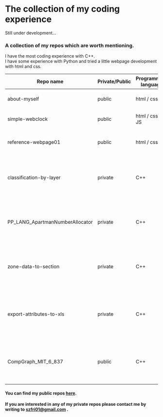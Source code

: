 # The collection of my coding experience

Still under development...
### A collection of my repos which are worth mentioning.
I have the most coding experience with C++.  
I have some experience with Python and tried a little webpage development with html and css.  

| Repo name | Private/Public | Programming language | Brief | Year |
| --- | --- | --- | --- | --- |
| about-myself | public | html / css | a little introductory webpage | 2022 |
| simple-webclock | public | html / css / JS | a webpage exercise with an animated clock | 2022 |
| reference-webpage01 | public | html / css | final project of a webpage development course | 2022 |
| classification-by-layer | private | C++ | Archicad Add-On developed with Archicad API - sets classification of elements based on their layers | 2023 |
| PP_LANG_ApartmanNumberAllocator | private | C++ | Archicad Add-On developed with Archicad API - numbers apartmans of a residential project | 2022 |
| zone-data-to-section | private | C++ | Archicad Add-On developed with Archicad API - automated labelling of zones in section view | 2023 |
| export-attributes-to-xls | private | C++ | Archicad Add-On developed with Archicad API - an add-on to export all attributes (index and name) into xls format | 2023 |
| CompGraph_MIT_6_837 | public | C++ | Assignments of OpenCourseware course MIT 6.837 Introduction to Computer Graphics | 2023 |
  
#### You can find my public repos [here](https://github.com/SzokeFerenc?tab=repositories).  
#### If you are interested in any of my private repos please contact me by writing to szfri01@gmail.com .
